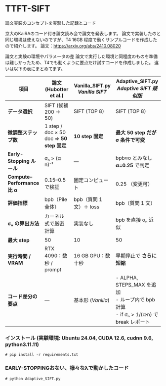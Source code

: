 # TTFT-SIFT
論文実装のコンセプトを実験した記録とコード

京大のKaiRAのコード付き論文読み会で論文を発表します。
論文で実装したのと同じ環境は使えないのですが、T4 16GB 程度で動くサンプルコードを作成したので紹介します。
論文：https://arxiv.org/abs/2410.08020

論文と実験の環境やパラメータの差
論文で実行した環境と同程度のものを準備は難しかったため、T4でも動くように要点だけ試すコードを作成しました。
違いは以下の表にまとめてます。

| 項目 | 論文 (Hubotter et al.) | Vanilla_SIFT.py<br>*Vanilla SIFT* | Adaptive_SIFT.py<br>*Adaptive SIFT 疑似版* |
|------|-----------------------|---------------------------------|---------------------------------------------|
| **データ選択** | SIFT (候補 200 → 50) | SIFT (TOP 8) | SIFT (TOP 8) |
| **微調整ステップ数** | 1 step / doc × 50 doc ⇒ **50 step 固定** | **10 step 固定** | **最大 50 step だが σ 条件で可変** |
| **Early-Stopping ルール** | σₙ > (α n)⁻¹ | ― | bpb≈σ とみなし **α=0.25** で判定 |
| **Compute–Performance 比 α** | 0.15–0.5 で検証 | 固定コンピュート | 0.25 （変更可） |
| **評価指標** | bpb（Pile 全体） | bpb（質問 1 文）＋ loss | bpb（質問 1 文） |
| **σₙ の算出方法** | カーネル式で厳密計算 | 実装なし | bpb を直接 σₙ 近似 |
| **最大 step** | 50 | 10 | 50 |
| **実行時間 / VRAM** | RTX 4090：数秒 / prompt | 16 GB GPU：数十秒 | 早期停止で **さらに短縮** |
| **コード差分の要点** | ― | 基本形 (*Vanilla*) | - ALPHA, STEPS_MAX を追加<br>- ループ内で bpb 計算<br>- if σₙ > 1/(α·n) で break レポート |


### インストール (実験環境: Ubuntu 24.04, CUDA 12.6, cudnn 9.6, python3.11.11)
```
# pip install -r requirements.txt
```

### EARLY-STOPPINGおない、様々なλで動かしたコード
```
# python Adaptive_SIFT.py
```

